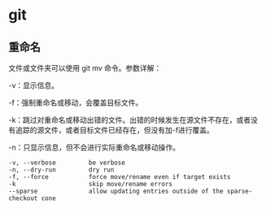 # git

## 重命名

文件或文件夹可以使用 git mv 命令。参数详解：

-v：显示信息。

-f：强制重命名或移动，会覆盖目标文件。

-k：跳过对重命名或移动出错的文件。出错的时候发生在源文件不存在，或者没有追踪的源文件，或者目标文件已经存在，但没有加-f进行覆盖。

-n：只显示信息，但不会进行实际重命名或移动操作。

    -v, --verbose         be verbose
    -n, --dry-run         dry run
    -f, --force           force move/rename even if target exists
    -k                    skip move/rename errors
    --sparse              allow updating entries outside of the sparse-checkout cone
